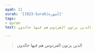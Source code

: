 ```yaml
---
ayah: 11
surah: '[[023-Surah|سورة]]'
tags:
- quran
text: الذين يرثون الفردوس هم فيها خالدون

---
```

> الذين يرثون الفردوس هم فيها خالدون
